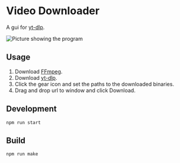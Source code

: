 # Video Downloader
A gui for [yt-dlp](https://github.com/yt-dlp/yt-dlp).

![Picture showing the program](docs/sample.png "Title")

## Usage

1. Download [FFmpeg](https://ffmpeg.org/download.html).
2. Download [yt-dlp](https://github.com/yt-dlp/yt-dlp/releases).
3. Click the gear icon and set the paths to the downloaded binaries.
4. Drag and drop url to window and click Download.

## Development
~~~
npm run start
~~~

## Build
~~~
npm run make
~~~
